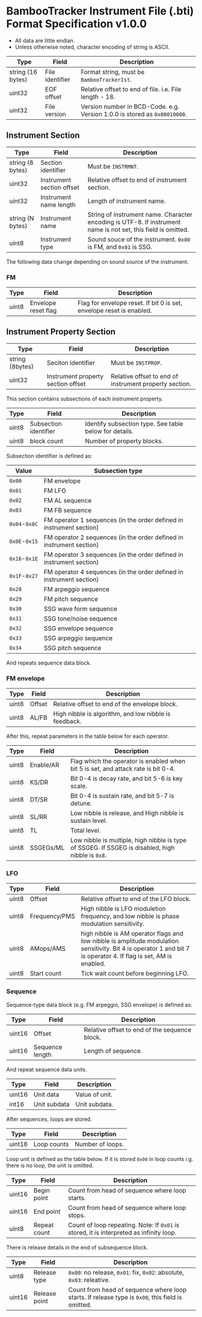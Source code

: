 # BambooTracker Instrument File (.bti) Format Specification v1.0.0
- All data are little endian.
- Unless otherwise noted, character encoding of string is ASCII.

|Type              |Field                   |Description                                                               |
|------------------|------------------------|--------------------------------------------------------------------------|
|string (16 bytes) |File identifier         |Format string, must be `BambooTrackerIst`.                               |
|uint32            |EOF offset              |Relative offset to end of file. i.e. File length - 18.                    |
|uint32            |File version            |Version number in BCD-Code. e.g. Version 1.0.0 is stored as `0x00010000`. |

## Instrument Section
|Type             |Field                     |Description                                   |
|-----------------|--------------------------|----------------------------------------------|
|string (8 bytes) |Section identifier        |Must be `INSTRMNT`.                           |
|uint32           |Instrument section offset |Relative offset to end of instrument section. |
|uint32           |Instrument name length |Length of instrument name.                                                                                    |
|string (N bytes) |Instrument name        |String of instrument name. Character encoding is UTF-8. If instrument name is not set, this field is omitted. |
|uint8            |Instrument type        |Sound souce of the instrument. `0x00` is FM, and `0x01` is SSG.                                               |

The following data change depending on sound source of the instrument.

### FM
|Type  |Field                    |Description                                                                                           |
|------|-------------------------|------------------------------------------------------------------------------------------------------|
|uint8 |Envelope reset flag      |Flag for envelope reset. If bit 0 is set, envelope reset is enabled.                                  |

## Instrument Property Section
|Type            |Field                              |Description                                            |
|----------------|-----------------------------------|-------------------------------------------------------|
|string (8bytes) |Seciton identifier                 |Must be `INSTPROP`.                                    |
|uint32          |Instrument property section offset |Relative offset to end of instrument property section. |

This section contains subsections of each instrument property.

|Type  |Field                 |Description                                            |
|------|----------------------|-------------------------------------------------------|
|uint8 |Subsection identifier |Identify subsection type. See table below for details. |
|uint8 |block count           |Number of property blocks.                             |

Subsection identifier is defined as:

|Value         |Subsection type                                                      |
|--------------|---------------------------------------------------------------------|
|`0x00`        |FM envelope                                                          |
|`0x01`        |FM LFO                                                               |
|`0x02`        |FM AL sequence                                                       |
|`0x03`        |FM FB sequence                                                       |
|`0x04`-`0x0C` |FM operator 1 sequences (in the order defined in instrument section) |
|`0x0E`-`0x15` |FM operator 2 sequences (in the order defined in instrument section) |
|`0x16`-`0x1E` |FM operator 3 sequences (in the order defined in instrument section) |
|`0x1F`-`0x27` |FM operator 4 sequences (in the order defined in instrument section) |
|`0x28`        |FM arpeggio sequence                                                 |
|`0x29`        |FM pitch sequence                                                    |
|`0x30`        |SSG wave form sequence                                               |
|`0x31`        |SSG tone/noise sequence                                              |
|`0x32`        |SSG envelope sequence                                                |
|`0x33`        |SSG arpeggio sequence                                                |
|`0x34`        |SSG pitch sequence                                                   |

 And repeats sequence data block.

### FM envelope
|Type  |Field  |Description                                           |
|------|-------|------------------------------------------------------|
|uint8 |Offset |Relative offset to end of the envelope block.         |
|uint8 |AL/FB  |High nibble is algorithm, and low nibble is feedback. |

After this, repeat parameters in the table below for each operator.

|Type  |Field     |Description                                                                                       |
|------|----------|--------------------------------------------------------------------------------------------------|
|uint8 |Enable/AR |Flag which the operator is enabled when bit 5 is set, and attack rate is bit 0-4.                 |
|uint8 |KS/DR     |Bit 0-4 is decay rate, and bit 5-6 is key scale.                                                  |
|uint8 |DT/SR     |Bit 0-4 is sustain rate, and bit 5-7 is detune.                                                   |
|uint8 |SL/RR     |Low nibble is release, and High nibble is sustain level.                                          |
|uint8 |TL        |Total level.                                                                                      |
|uint8 |SSGEGs/ML |Low nibble is multiple, high nibble is type of SSGEG. If SSGEG is disabled, high nibble is `0x8`. |

### LFO
|Type  |Field         |Description                                                                                                                                                      |
|------|--------------|-----------------------------------------------------------------------------------------------------------------------------------------------------------------|
|uint8 |Offset        |Relative offset to end of the LFO block.                                                                                                                         |
|uint8 |Frequency/PMS |High nibble is LFO moduletion frequency, and low nibble is phase modulation sensitivity.                                                                         |
|uint8 |AMops/AMS     |high nibble is AM operator flags and low nibble is amplitude modulation sensitivity. Bit 4 is operator 1 and bit 7 is operator 4. If flag is set, AM is enabled. |
|uint8 |Start count   |Tick wait count before beginning LFO.                                                                                                                            |

### Sequence
Sequence-type data block (e.g. FM arpeggio, SSG envelope) is defined as:

|Type   |Field           |Description                                   |
|-------|----------------|----------------------------------------------|
|uint16 |Offset          |Relative offset to end of the sequence block. |
|uint16 |Sequence length |Length of sequence.                           |

And repeat sequence data units.

|Type   |Field        |Description    |
|-------|-------------|---------------|
|uint16 |Unit data    |Value of unit. |
|int16  |Unit subdata |Unit subdata.  |

After sequences, loops are stored.

|Type   |Field       |Description      |
|-------|------------|-----------------|
|uint16 |Loop counts |Number of loops. |

Loop unit is defined as the table below. If it is stored `0x00` in loop counts i.g. there is no loop, the unit is omitted.

|Type   |Field        |Description                                                                             |
|-------|-------------|----------------------------------------------------------------------------------------|
|uint16 |Begin point  |Count from head of sequence where loop starts.                                          |
|uint16 |End point    |Count from head of sequence where loop stops.                                           |
|uint8  |Repeat count |Count of loop repeating. Note: If `0x01` is stored, it is interpreted as infinity loop. |

There is release details in the end of subsequence block.

|Type   |Field         |Description                                                                                      |
|-------|--------------|-------------------------------------------------------------------------------------------------|
|uint8  |Release type  |`0x00`: no release, `0x01`: fix, `0x02`: absolute, `0x03`: releative.                            |
|uint16 |Release point |Count from head of sequence where loop starts. If release type is `0x00`, this field is omitted. |

